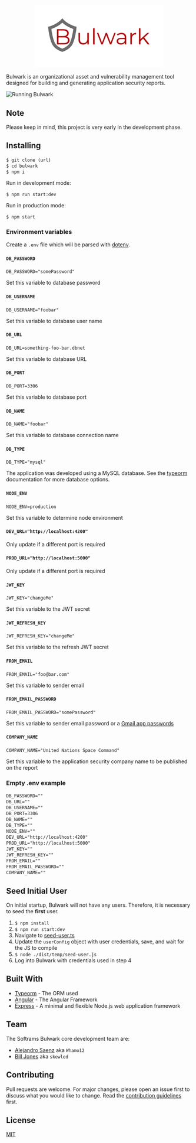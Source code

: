 <p align="center">
  <img width="350" src="frontend/src/assets/logo.png">
</p>

Bulwark is an organizational asset and vulnerability management tool designed for building and generating application security reports.

![Running Bulwark](https://github.com/Whamo12/media/blob/master/bulwark_walkthrough.gif)

## Note

Please keep in mind, this project is very early in the development phase.

## Installing

```
$ git clone (url)
$ cd bulwark
$ npm i
```

Run in development mode:

```
$ npm run start:dev
```

Run in production mode:

```
$ npm start
```

### Environment variables

Create a `.env` file which will be parsed with [dotenv](https://www.npmjs.com/package/dotenv).

#### `DB_PASSWORD`

`DB_PASSWORD="somePassword"`

Set this variable to database password

#### `DB_USERNAME`

`DB_USERNAME="foobar"`

Set this variable to database user name

#### `DB_URL`

`DB_URL=something-foo-bar.dbnet`

Set this variable to database URL

#### `DB_PORT`

`DB_PORT=3306`

Set this variable to database port

#### `DB_NAME`

`DB_NAME="foobar"`

Set this variable to database connection name

#### `DB_TYPE`

`DB_TYPE="mysql"`

The application was developed using a MySQL database. See the [typeorm](https://github.com/typeorm/typeorm/blob/master/docs/connection-options.md#common-connection-options) documentation for more database options.

#### `NODE_ENV`

`NODE_ENV=production`

Set this variable to determine node environment

#### `DEV_URL="http://localhost:4200"`

Only update if a different port is required

#### `PROD_URL="http://localhost:5000"`

Only update if a different port is required

#### `JWT_KEY`

`JWT_KEY="changeMe"`

Set this variable to the JWT secret

#### `JWT_REFRESH_KEY`

`JWT_REFRESH_KEY="changeMe"`

Set this variable to the refresh JWT secret

#### `FROM_EMAIL`

`FROM_EMAIL="foo@bar.com"`

Set this variable to sender email

#### `FROM_EMAIL_PASSWORD`

`FROM_EMAIL_PASSWORD="somePassword"`

Set this variable to sender email password or a [Gmail app passwords](https://support.google.com/mail/answer/185833?hl=en)

#### `COMPANY_NAME`

`COMPANY_NAME="United Nations Space Command"`

Set this variable to the application security company name to be published on the report

### Empty .env example

```
DB_PASSWORD=""
DB_URL=""
DB_USERNAME=""
DB_PORT=3306
DB_NAME=""
DB_TYPE=""
NODE_ENV=""
DEV_URL="http://localhost:4200"
PROD_URL="http://localhost:5000"
JWT_KEY=""
JWT_REFRESH_KEY=""
FROM_EMAIL=""
FROM_EMAIL_PASSWORD=""
COMPANY_NAME=""
```

## Seed Initial User

On initial startup, Bulwark will not have any users. Therefore, it is necessary to seed the **first** user.

<!-- Afterwords, subsequent users should be invited. -->

1. `$ npm install`
2. `$ npm run start:dev`
3. Navigate to [seed-user.ts](https://github.com/softrams/bulwark/blob/develop/src/temp/seed-user.ts)
4. Update the `userConfig` object with user credentials, save, and wait for the JS to compile
5. `$ node ./dist/temp/seed-user.js`
6. Log into Bulwark with credentials used in step 4

## Built With

- [Typeorm](https://typeorm.io/#/) - The ORM used
- [Angular](https://angular.io/) - The Angular Framework
- [Express](https://expressjs.com/) - A minimal and flexible Node.js web application framework

## Team

The Softrams Bulwark core development team are:

- [Alejandro Saenz](https://github.com/whamo12) aka `Whamo12`
- [Bill Jones](https://github.com/skewled) aka `skewled`

## Contributing

Pull requests are welcome. For major changes, please open an issue first to discuss what you would like to change. Read the [contribution guidelines](CONTRIBUTING.md) first.

## License

[MIT](https://choosealicense.com/licenses/mit/)
